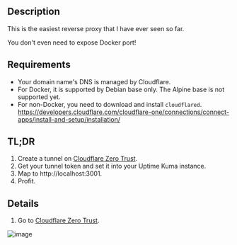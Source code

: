 ## Description

This is the easiest reverse proxy that I have ever seen so far. 

You don't even need to expose Docker port!

## Requirements

- Your domain name's DNS is managed by Cloudflare.
- For Docker, it is supported by Debian base only. The Alpine base is not supported yet.
- For non-Docker, you need to download and install `cloudflared`. https://developers.cloudflare.com/cloudflare-one/connections/connect-apps/install-and-setup/installation/

## TL;DR

1. Create a tunnel on [Cloudflare Zero Trust](https://dash.teams.cloudflare.com/).
2. Get your tunnel token and set it into your Uptime Kuma instance.
3. Map to http://localhost:3001.
3. Profit.

## Details

1. Go to [Cloudflare Zero Trust](https://dash.teams.cloudflare.com/).


![image](https://user-images.githubusercontent.com/1336778/160821358-aff29332-6383-447e-a552-dbdeba014a77.png)
